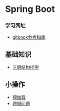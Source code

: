 # Spring Boot
### 学习网址
- [gitbook参考指南](https://www.gitbook.com/book/qbgbook/spring-boot-reference-guide-zh/details)
## **基础知识**
- [三层结构样例](/Java/Frame/SpringBoot/Structure.md)
## **小操作**
- [预加载](/Java/Frame/SpringBoot/Preloading.md)
- [跨域问题](/Java/Frame/SpringBoot/CrossOrigin.md)